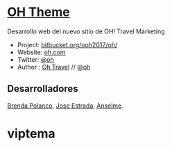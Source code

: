 # [OH Theme](http://oh.com)

Desarrollo web del nuevo sitio de OH! Travel Marketing

* Project: [bitbucket.org/ooh2017/oh/](https://bitbucket.org/ooh2017/oh/src)
* Website: [oh.com](http://oh.com)
* Twitter: [@oh](http://twitter.com/oh)
* Author : [Oh Travel](http://oh.com) // [@oh](http://twitter.com/oh)

## Desarrolladores
[Brenda Polanco](https://github.com/BrendaLiliana), [Jose Estrada](https://github.com/josemaesma), [Anselme](https://github.com/anseleme01).

# viptema
